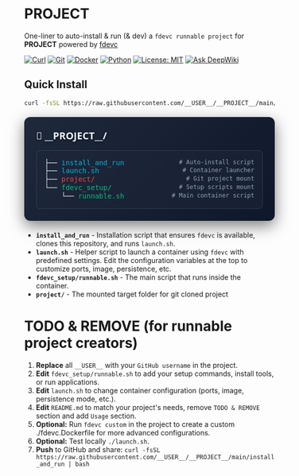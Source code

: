 # __PROJECT__

One-liner to auto-install & run (& dev) a `fdevc runnable project` for __PROJECT__ powered by [fdevc](https://github.com/philogicae/fast_dev_container)

[![Curl](https://img.shields.io/badge/curl-required-orange)](https://curl.se/)
[![Git](https://img.shields.io/badge/git-required-orange)](https://git-scm.com/)
[![Docker](https://img.shields.io/badge/docker-required-orange)](https://www.docker.com/get-started/)
[![Python](https://img.shields.io/badge/python-3.10%2B-blue)](https://www.python.org/downloads/)
[![License: MIT](https://img.shields.io/badge/License-MIT-yellow.svg)](https://opensource.org/licenses/MIT)
[![Ask DeepWiki](https://deepwiki.com/badge.svg)](https://deepwiki.com/__USER__/__PROJECT__)

## Quick Install

```bash
curl -fsSL https://raw.githubusercontent.com/__USER__/__PROJECT__/main/install_and_run | bash
```

<div style="display:flex;gap:20px;align-items:stretch;margin:20px 0;flex-wrap:wrap"><div style="flex:1 1 100%;display:flex;flex-direction:column"><div style="background:linear-gradient(135deg,#1e293b 0%,#0f172a 100%);border-radius:12px;padding:24px;box-shadow:0 10px 30px rgba(0,0,0,0.5);font-family:'Segoe UI',Tahoma,Geneva,Verdana,sans-serif;flex:1;display:flex;flex-direction:column"><div style="color:#f1f5f9;font-size:20px;font-weight:600;margin-bottom:16px;text-shadow:0 2px 4px rgba(0,0,0,0.5)">📁 __PROJECT__/</div><div style="background:rgba(30,41,59,0.5);border-radius:8px;padding:16px;backdrop-filter:blur(10px);border:1px solid rgba(148,163,184,0.2);flex:1"><div style="color:#f1f5f9;font-family:'Consolas','Monaco',monospace;line-height:1.2"><div style="display:flex;justify-content:space-between"><span style="color:#f1f5f9">├── <a href="./install_and_run" style="color:#06b6d4;text-decoration:none;font-weight:500;hover:underline">install_and_run</a></span><span style="color:#94a3b8;font-size:12px;white-space:nowrap"># Auto-install script</span></div><div style="display:flex;justify-content:space-between"><span style="color:#f1f5f9">├── <a href="./launch.sh" style="color:#06b6d4;text-decoration:none;font-weight:500;hover:underline">launch.sh</a></span><span style="color:#94a3b8;font-size:12px;white-space:nowrap"># Container launcher</span></div><div style="display:flex;justify-content:space-between"><span style="color:#f1f5f9">├── <span style="color:#ef4444;font-weight:500">project/</span></span><span style="color:#94a3b8;font-size:12px;white-space:nowrap"># Git project mount</span></div><div style="display:flex;justify-content:space-between"><span style="color:#f1f5f9">└── <a href="./fdevc_setup" style="color:#10b981;text-decoration:none;font-weight:500;hover:underline">fdevc_setup/</a></span><span style="color:#94a3b8;font-size:12px;white-space:nowrap"># Setup scripts mount</span></div><div style="display:flex;justify-content:space-between"><span style="color:#f1f5f9">&emsp;&emsp;&emsp;&emsp;└── <a href="./fdevc_setup/runnable.sh" style="color:#10b981;text-decoration:none;font-weight:500;hover:underline">runnable.sh</a></span><span style="color:#94a3b8;font-size:12px;white-space:nowrap"># Main container script</span></div></div></div></div></div></div>

- **`install_and_run`** - Installation script that ensures `fdevc` is available, clones this repository, and runs `launch.sh`.
- **`launch.sh`** - Helper script to launch a container using `fdevc` with predefined settings. Edit the configuration variables at the top to customize ports, image, persistence, etc.
- **`fdevc_setup/runnable.sh`** - The main script that runs inside the container.
- **`project/`** - The mounted target folder for git cloned project

# TODO & REMOVE (for runnable project creators)

1. **Replace** all `__USER__` with your `GitHub username` in the project.
2. **Edit** `fdevc_setup/runnable.sh` to add your setup commands, install tools, or run applications.
3. **Edit** `launch.sh` to change container configuration (ports, image, persistence mode, etc.).
4. **Edit** `README.md` to match your project's needs, remove `TODO & REMOVE` section and add `Usage` section.
5. **Optional:** Run `fdevc custom` in the project to create a custom ./fdevc.Dockerfile for more advanced configurations.
6. **Optional:** Test locally `./launch.sh`.
7. **Push** to GitHub and share: `curl -fsSL https://raw.githubusercontent.com/__USER__/__PROJECT__/main/install_and_run | bash`